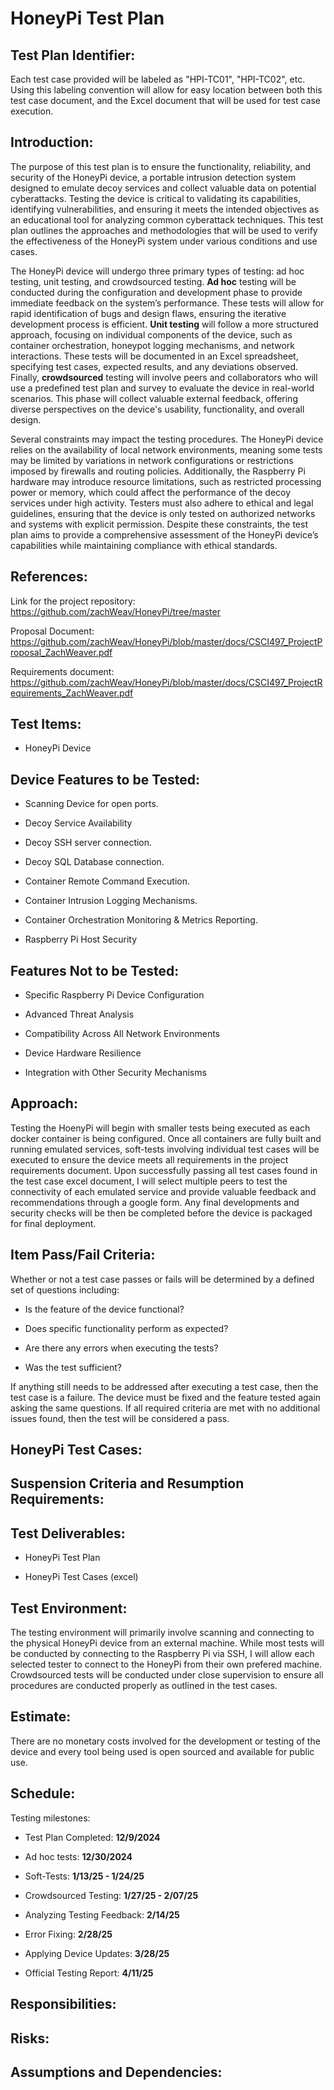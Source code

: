 # HoneyPi Test Plan

## Test Plan Identifier:

Each test case provided will be labeled as "HPI-TC01", "HPI-TC02", etc. Using this labeling convention will
allow for easy location between both this test case document, and the Excel document that will be
used for test case execution.

## Introduction:
 
The purpose of this test plan is to ensure the functionality, reliability, and security of the 
HoneyPi device, a portable intrusion detection system designed to emulate decoy services and collect 
valuable data on potential cyberattacks. Testing the device is critical to validating its capabilities, 
identifying vulnerabilities, and ensuring it meets the intended objectives as an educational tool for 
analyzing common cyberattack techniques. This test plan outlines the approaches and methodologies that 
will be used to verify the effectiveness of the HoneyPi system under various conditions and use cases.

The HoneyPi device will undergo three primary types of testing: ad hoc testing, unit testing, and crowdsourced 
testing. __Ad hoc__ testing will be conducted during the configuration and development phase to provide immediate 
feedback on the system’s performance. These tests will allow for rapid identification of bugs and design flaws, 
ensuring the iterative development process is efficient. __Unit testing__ will follow a more structured approach, 
focusing on individual components of the device, such as container orchestration, honeypot logging mechanisms, 
and network interactions. These tests will be documented in an Excel spreadsheet, specifying test cases, expected results, 
and any deviations observed. Finally, __crowdsourced__ testing will involve peers and collaborators who will use a predefined
test plan and survey to evaluate the device in real-world scenarios. This phase will collect valuable external feedback, 
offering diverse perspectives on the device's usability, functionality, and overall design.

Several constraints may impact the testing procedures. The HoneyPi device relies on the availability of local network environments, 
meaning some tests may be limited by variations in network configurations or restrictions imposed by firewalls and routing policies. 
Additionally, the Raspberry Pi hardware may introduce resource limitations, such as restricted processing power or memory, which could 
affect the performance of the decoy services under high activity. Testers must also adhere to ethical and legal guidelines, ensuring that 
the device is only tested on authorized networks and systems with explicit permission. Despite these constraints, the test plan aims to 
provide a comprehensive assessment of the HoneyPi device’s capabilities while maintaining compliance with ethical standards.

## References:

Link for the project repository: <https://github.com/zachWeav/HoneyPi/tree/master>

Proposal Document: <https://github.com/zachWeav/HoneyPi/blob/master/docs/CSCI497_ProjectProposal_ZachWeaver.pdf>

Requirements document: <https://github.com/zachWeav/HoneyPi/blob/master/docs/CSCI497_ProjectRequirements_ZachWeaver.pdf>


## Test Items:

-   HoneyPi Device

## Device Features to be Tested:

-   Scanning Device for open ports.

-   Decoy Service Availability

-   Decoy SSH server connection.

-   Decoy SQL Database connection.

-   Container Remote Command Execution.

-   Container Intrusion Logging Mechanisms.

-   Container Orchestration Monitoring & Metrics Reporting.

-   Raspberry Pi Host Security

## Features Not to be Tested:

-  Specific Raspberry Pi Device Configuration

-  Advanced Threat Analysis

-  Compatibility Across All Network Environments

-  Device Hardware Resilience

-  Integration with Other Security Mechanisms

## Approach:

Testing the HoenyPi will begin with smaller tests being executed as each docker container is being
configured.  Once all containers are fully built and running emulated services, soft-tests involving individual test
cases will be executed to ensure the device meets all requirements in the project requirements document.  Upon successfully
passing all test cases found in the test case excel document, I will select multiple peers to test the connectivity of each
emulated service and provide valuable feedback and recommendations through a google form.  Any final developments and security
checks will be then be completed before the device is packaged for final deployment.


## Item Pass/Fail Criteria:

Whether or not a test case passes or fails will be determined by a defined
set of questions including:

-   Is the feature of the device functional?

-   Does specific functionality perform as expected?

-   Are there any errors when executing the tests?

-   Was the test sufficient?

If anything still needs to be addressed after executing a test case, 
then the test case is a failure. The device must be fixed and
the feature tested again asking the same questions. If all required criteria are met
with no additional issues found, then the test will be considered a pass.

## HoneyPi Test Cases:



## Suspension Criteria and Resumption Requirements:



## Test Deliverables:

-   HoneyPi Test Plan

-   HoneyPi Test Cases (excel)

## Test Environment:

The testing environment will primarily involve scanning and connecting to the physical HoneyPi device
from an external machine.  While most tests will be conducted by connecting to the Raspberry Pi via SSH,
I will allow each selected tester to connect to the HoneyPi from their own prefered machine.  Crowdsourced tests will
be conducted under close supervision to ensure all procedures are conducted properly as outlined in the test
cases.

## Estimate:

There are no monetary costs involved for the development or testing of the
device and every tool being used is open sourced and available for public use.

## Schedule:

Testing milestones:

-   Test Plan Completed: __12/9/2024__

-   Ad hoc tests: __12/30/2024__

-   Soft-Tests: __1/13/25 - 1/24/25__

-   Crowdsourced Testing: __1/27/25 - 2/07/25__

-   Analyzing Testing Feedback: __2/14/25__

-   Error Fixing: __2/28/25__

-   Applying Device Updates: __3/28/25__

-   Official Testing Report: __4/11/25__

## Responsibilities:


## Risks:


## Assumptions and Dependencies:


